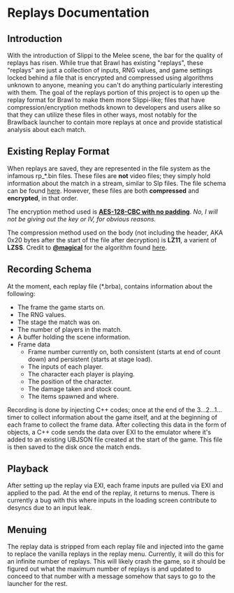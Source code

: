 # Replays Documentation

## Introduction
With the introduction of Slippi to the Melee scene, the bar for the quality of replays has risen. While true that Brawl has existing "replays", these "replays" are just a collection of inputs, RNG values, and game settings locked behind a file that is encrypted and compressed using algorithms unknown to anyone, meaning you can't do anything particularly interesting with them. The goal of the replays portion of this project is to open up the replay format for Brawl to make them more Slippi-like; files that have compression/encryption methods known to developers and users alike so that they can utilize these files in other ways, most notably for the Brawlback launcher to contain more replays at once and provide statistical analysis about each match.

## Existing Replay Format
When replays are saved, they are represented in the file system as the infamous rp_\*.bin files. These files are **not** video files; they simply hold information about the match in a stream, similar to Slp files. The file schema can be found [here](https://github.com/heinermann/vgce/blob/master/docs/Nintendo/Super%20Smash%20Bros.%20Brawl/downloadable%20content.txt). However, these files are both **compressed** and **encrypted**, in that order.  
  
The encryption method used is [**AES-128-CBC with no padding**](https://en.wikipedia.org/wiki/Advanced_Encryption_Standard). *No, I will not be giving out the key or IV, for obvious reasons.*  
  
The compression method used on the body (not including the header, AKA 0x20 bytes after the start of the file after decryption) is **LZ11**, a varient of **LZSS**. Credit to [**@magical**](https://github.com/magical) for the algorithm found [here](https://github.com/magical/nlzss).
## Recording Schema
At the moment, each replay file (\*.brba), contains information about the following:
- The frame the game starts on.
- The RNG values.
- The stage the match was on.
- The number of players in the match.
- A buffer holding the scene information.
- Frame data
  - Frame number currently on, both consistent (starts at end of count down) and persistent (starts at stage load).
  - The inputs of each player.
  - The character each player is playing.
  - The position of the character.
  - The damage taken and stock count.
  - The items spawned and where.

Recording is done by injecting C++ codes; once at the end of the 3...2...1... timer to collect information about the game itself, and at the beginning of each frame to collect the frame data. After collecting this data in the form of objects, a C++ code sends the data over EXI to the emulator where it's added to an existing UBJSON file created at the start of the game. This file is then saved to the disk once the match ends.

## Playback
After setting up the replay via EXI, each frame inputs are pulled via EXI and applied to the pad. At the end of the replay, it returns to menus. There is currently a bug with this where inputs in the loading screen contribute to desyncs due to an input leak.

## Menuing
The replay data is stripped from each replay file and injected into the game to replace the vanilla replays in the replay menu. Currently, it will do this for an infinite number of replays. This will likely crash the game, so it should be figured out what the maximum number of replays is and updated to conceed to that number with a message somehow that says to go to the launcher for the rest.
